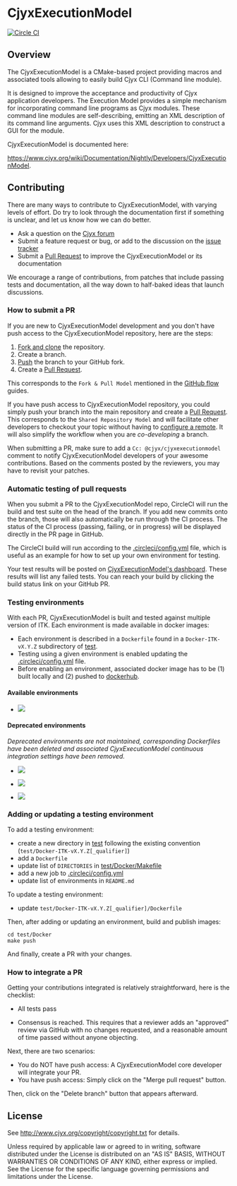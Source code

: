 CjyxExecutionModel
====================

[![Circle CI](https://circleci.com/gh/Cjyx/CjyxExecutionModel.svg?style=svg)](https://circleci.com/gh/Cjyx/CjyxExecutionModel)

Overview
--------

The CjyxExecutionModel is a CMake-based project providing macros and associated tools
allowing to easily build Cjyx CLI (Command line module).

It is designed to improve the acceptance and productivity of Cjyx application developers.
The Execution Model provides a simple mechanism for incorporating command line programs as Cjyx modules.
These command line modules are self-describing, emitting an XML description of its command line arguments.
Cjyx uses this XML description to construct a GUI for the module.

CjyxExecutionModel is documented here:

https://www.cjyx.org/wiki/Documentation/Nightly/Developers/CjyxExecutionModel.

Contributing
------------

There are many ways to contribute to CjyxExecutionModel, with varying levels of effort. Do try to
look through the documentation first if something is unclear, and let us know how we can
do better.

- Ask a question on the [Cjyx forum][forum]
- Submit a feature request or bug, or add to the discussion on the [issue tracker][is]
- Submit a [Pull Request][pr] to improve the CjyxExecutionModel or its documentation

We encourage a range of contributions, from patches that include passing tests and
documentation, all the way down to half-baked ideas that launch discussions.


### How to submit a PR

If you are new to CjyxExecutionModel development and you don't have push access to the
CjyxExecutionModel repository, here are the steps:

1. [Fork and clone](https://help.github.com/articles/fork-a-repo/) the repository.
2. Create a branch.
3. [Push](https://help.github.com/articles/pushing-to-a-remote/) the branch to your GitHub fork.
4. Create a [Pull Request][pr].

This corresponds to the ``Fork & Pull Model`` mentioned in the
[GitHub flow](https://guides.github.com/introduction/flow/index.html) guides.

If you have push access to CjyxExecutionModel repository, you could simply push your branch
into the main repository and create a [Pull Request][pr]. This
corresponds to the ``Shared Repository Model`` and will facilitate other developers to checkout your
topic without having to [configure a remote](https://help.github.com/articles/configuring-a-remote-for-a-fork/).
It will also simplify the workflow when you are *co-developing* a branch.

When submitting a PR, make sure to add a ``Cc: @cjyx/cjyxexecutionmodel`` comment to notify CjyxExecutionModel
developers of your awesome contributions. Based on the
comments posted by the reviewers, you may have to revisit your patches.


### Automatic testing of pull requests

When you submit a PR to the CjyxExecutionModel repo, CircleCI will run the build and test suite on the
head of the branch. If you add new commits onto the branch, those will also automatically
be run through the CI process. The status of the CI process (passing, failing, or in progress) will
be displayed directly in the PR page in GitHub.

The CircleCI build will run according to the [.circleci/config.yml](.circleci/config.yml) file,
which is useful as an example for how to set up your own environment for testing.

Your test results will be posted on [CjyxExecutionModel's dashboard](http://cjyx.cdash.org/index.php?project=CjyxExecutionModel).
These results will list any failed tests. You can reach your
build by clicking the build status link on your GitHub PR.


### Testing environments

With each PR, CjyxExecutionModel is built and tested against multiple version of ITK. Each
environment is made available in docker images:

* Each environment is described in a ``Dockerfile`` found in a ``Docker-ITK-vX.Y.Z`` subdirectory of [test](./test).
* Testing using a given environment is enabled updating the [.circleci/config.yml](.circleci/config.yml) file.
* Before enabling an environment, associated docker image has to be (1) built locally and (2) pushed to [dockerhub](https://hub.docker.com/r/cjyx/cjyxexecutionmodel/tags/).

#### Available environments

* [![](https://img.shields.io/docker/image-size/cjyx/cjyxexecutionmodel/itk-master_use_system_libraries-off)](https://hub.docker.com/r/cjyx/cjyxexecutionmodel/tags?page=1&name=itk-master_use_system_libraries-off)


#### Deprecated environments

_Deprecated environments are not maintained, corresponding Dockerfiles have been deleted and associated CjyxExecutionModel continuous integration settings have been removed._

* [![](https://img.shields.io/docker/image-size/cjyx/cjyxexecutionmodel/itk-v4.8.0_use_system_libraries-off)](https://hub.docker.com/r/cjyx/cjyxexecutionmodel/tags?page=1&name=itk-v4.8.0_use_system_libraries-off)

* [![](https://img.shields.io/docker/image-size/cjyx/cjyxexecutionmodel/itk-v4.10.1_use_system_libraries-off)](https://hub.docker.com/r/cjyx/cjyxexecutionmodel/tags?page=1&name=itk-v4.10.1_use_system_libraries-off)

* [![](https://img.shields.io/docker/image-size/cjyx/cjyxexecutionmodel/itk-v4.13.0_use_system_libraries-off)](https://hub.docker.com/r/cjyx/cjyxexecutionmodel/tags?page=1&name=itk-v4.13.0_use_system_libraries-off)


### Adding or updating a testing environment

To add a testing environment:
* create a new directory in [test](test) following the existing convention (``test/Docker-ITK-vX.Y.Z[_qualifier]``)
* add a ``Dockerfile``
* update list of ``DIRECTORIES`` in [test/Docker/Makefile](test/Docker/Makefile)
* add a new job to [.circleci/config.yml](.circleci/config.yml)
* update list of environments in ``README.md``

To update a testing environment:
* update ``test/Docker-ITK-vX.Y.Z[_qualifier]/Dockerfile``

Then, after adding or updating an environment, build and publish images:

    cd test/Docker
    make push

And finally, create a PR with your changes.

### How to integrate a PR

Getting your contributions integrated is relatively straightforward, here is the checklist:

- All tests pass

- Consensus is reached. This requires that a reviewer adds an "approved" review via GitHub with no
  changes requested, and a reasonable amount of time passed without anyone objecting.

Next, there are two scenarios:

- You do NOT have push access: A CjyxExecutionModel core developer will integrate your PR.
- You have push access: Simply click on the "Merge pull request" button.

Then, click on the "Delete branch" button that appears afterward.

License
-------

See http://www.cjyx.org/copyright/copyright.txt for details.

Unless required by applicable law or agreed to in writing, software
distributed under the License is distributed on an "AS IS" BASIS,
WITHOUT WARRANTIES OR CONDITIONS OF ANY KIND, either express or implied.
See the License for the specific language governing permissions and
limitations under the License.


[fk]: http://help.github.com/forking/
[is]: http://github.com/Cjyx/CjyxExecutionModel/issues
[pr]: http://github.com/Cjyx/CjyxExecutionModel/pulls
[forum]: https://discourse.cjyx.org/


